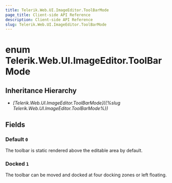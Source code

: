```yaml
---
title: Telerik.Web.UI.ImageEditor.ToolBarMode
page_title: Client-side API Reference
description: Client-side API Reference
slug: Telerik.Web.UI.ImageEditor.ToolBarMode
---
```


# enum Telerik.Web.UI.ImageEditor.ToolBarMode

## Inheritance Hierarchy

* *[Telerik.Web.UI.ImageEditor.ToolBarMode]({%slug Telerik.Web.UI.ImageEditor.ToolBarMode%})*

## Fields

### Default `0`

The toolbar is static rendered above the editable area by default.

### Docked `1`

The toolbar can be moved and docked at four docking zones or left floating.


